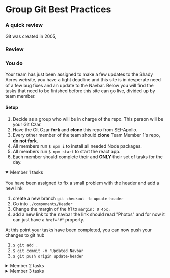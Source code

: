 # Group Git Best Practices

### A quick review

Git was created in 2005,

### Review

### You do

Your team has just been assigned to make a few updates to the Shady Acres website, you have a tight deadline and this site is in desperate need of a few bug fixes and an update to the Navbar. Below you will find the tasks that need to be finished before this site can go live, divided up by team member.

#### Setup

1. Decide as a group who will be in charge of the repo. This person will be your Git Czar.
2. Have the Git Czar **fork** and **clone** this repo from SEI-Apollo.
3. Every other member of the team should **clone** Team Member 1's repo, **do not fork**.
4. All members run `$ npm i` to install all needed Node packages.
5. All members run `$ npm start` to start the react app.
6. Each member should complete their and **ONLY** their set of tasks for the day.

<details open>
<summary> Member 1 tasks</summary>
<br>
You have been assigned to fix a small problem with the header and add a new link

1. create a new branch `git checkout -b update-header`
2. Go into `./components/Header`
3. Change the margin of the h1 to `margin: 0 4px;`
4. add a new link to the navbar the link should read "Photos" and for now it can just have a `href="#"` property.

At this point your tasks have been completed, you can now push your changes to git hub

1. `$ git add .`
2. `$ git commit -m 'Updated Navbar`
3. `$ git push origin update-header`

</details>

<details>
<summary> Member 2 tasks</summary>
<br>
</details>

<details>
<summary> Member 3 tasks</summary>
<br>
</details>
